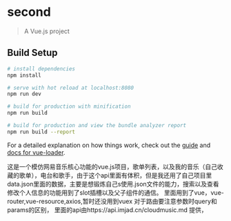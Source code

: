 # second

> A Vue.js project

## Build Setup

``` bash
# install dependencies
npm install

# serve with hot reload at localhost:8080
npm run dev

# build for production with minification
npm run build

# build for production and view the bundle analyzer report
npm run build --report
```

For a detailed explanation on how things work, check out the [guide](http://vuejs-templates.github.io/webpack/) and [docs for vue-loader](http://vuejs.github.io/vue-loader).


这是一个模仿网易音乐核心功能的vue.js项目，歌单列表，以及我的音乐（自己收藏的歌单），电台和歌手，由于这个api里面有体积，但是我还用了自己项目里data.json里面的数据，主要是想锻炼自己s使用.json文件的能力，搜索以及查看修改个人信息的功能用到了slot插槽以及父子组件的通信。
里面用到了vue，vue-router,vue-resource,axios,暂时还没用到vuex
对于路由要注意参数时query和params的区别，
里面的api由https://api.imjad.cn/cloudmusic.md
提供，
